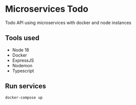 # Microservices Todo
Todo API using microservices with  docker and node instances 

## Tools used
 - Node 18
 - Docker
 - ExpressJS
 - Nodemon
 - Typescript

## Run services
```bash
docker-compose up
```